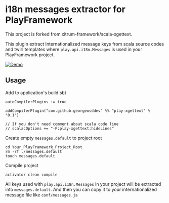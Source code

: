 # i18n messages extractor for PlayFramework

This project is forked from xitrum-framework/scala-xgettext.

This plugin extract Internationalized message keys from scala source codes and twirl templates
where `play.api.i18n.Messages` is used in your PlayFramework project.

[![Demo](http://img.youtube.com/vi/VpENniKvc9o/0.jpg)](https://www.youtube.com/watch?v=VpENniKvc9o)

## Usage

Add to application's build.sbt

```
autoCompilerPlugins := true

addCompilerPlugin("com.github.georgeosddev" %% "play-xgettext" % "0.1")

// If you don't need comment about scala code line
// scalacOptions += "-P:play-xgettext:hideLines"
```

Create empty ``messages.default`` to project root

```
cd Your_PlayFramework_Project_Root
rm -rf ./messages.default
touch messages.default
```

Compile project

```
activator clean compile
```

All keys used with ``play.api.i18n.Messages`` in your project will be extracted into ``messages.default``.
And then you can copy it to your internationalized message file like ``conf/messages.ja``
